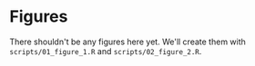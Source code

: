 # Figures

There shouldn't be any figures here yet. We'll create them with `scripts/01_figure_1.R` and `scripts/02_figure_2.R`.